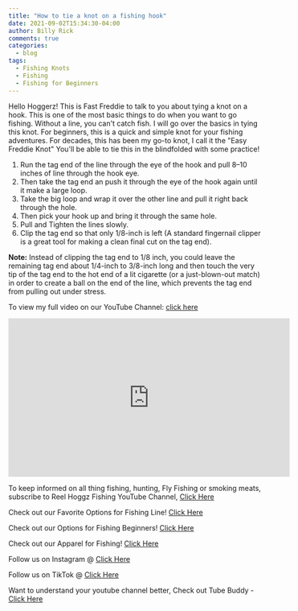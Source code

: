 ```yaml
---
title: "How to tie a knot on a fishing hook"
date: 2021-09-02T15:34:30-04:00
author: Billy Rick
comments: true
categories:
  - blog
tags:
  - Fishing Knots
  - Fishing
  - Fishing for Beginners
---
```


Hello Hoggerz! This is Fast Freddie to talk to you about tying a knot on a hook. This is one of the most basic things to do when you want to go fishing. Without a line, you can't catch fish. I will go over the basics in tying this knot. For beginners, this is a quick and simple knot for your fishing adventures. For decades, this has been my go-to knot, I call it the "Easy Freddie Knot" You'll be able to tie this in the blindfolded with some practice!

1. Run the tag end of the line through the eye of the hook and pull 8–10 inches of line through the hook eye.
2. Then take the tag end an push it through the eye of the hook again until it make a large loop.
3. Take the big loop and wrap it over the other line and pull it right back through the hole.
4. Then pick your hook up and bring it through the same hole.
5. Pull and Tighten the lines slowly.
6. Clip the tag end so that only 1/8-inch is left (A standard fingernail clipper is a great tool for making a clean final cut on the tag end).

**Note:** Instead of clipping the tag end to 1/8 inch, you could leave the remaining tag end about 1/4-inch to 3/8-inch long and then touch the very tip of the tag end to the hot end of a lit cigarette (or a just-blown-out match) in order to create a ball on the end of the line, which prevents the tag end from pulling out under stress.


To view my full video on our YouTube Channel: [click here](https://www.youtube.com/watch?v=kqFTDsK3Ymw&t=36s)

<iframe width="560" height="315" src="https://www.youtube.com/embed/kqFTDsK3Ymw" title="How to tie an knot on an fishing hook" frameborder="0" allow="accelerometer; autoplay; clipboard-write; encrypted-media; gyroscope; picture-in-picture" allowfullscreen></iframe>



<div class="col-md-4">

<div class="sticky-top sticky-top-80">
<p>To keep informed on all thing fishing, hunting, Fly Fishing or smoking meats, subscribe to Reel Hoggz Fishing YouTube Channel, <a target="_blank" href="ttps://www.youtube.com/embed/kqFTDsK3Ymw">Click Here  <i class="fab fa-youtube"></i></a></p>

<p>Check out our Favorite Options for Fishing Line!
<a target="_blank" href="https://kit.co/jrspinella/fishing-line-kit">Click Here  <i class="fab fa-browser"></i></a></p>

<p>Check out our Options for Fishing Beginners!
<a target="_blank" href="https://kit.co/jrspinella/fishing-rod-kit">Click Here  <i class="fab fa-browser">
</i></a></p>

<p>Check out our Apparel for Fishing!
<a target="_blank" href="https://kit.co/reelhoggzfishing/fishing-apparel">Click Here  <i class="fab fa-browser">
</i></a></p>

<p>Follow us on Instagram @ <a target="_blank" href="https://www.instagram.com/reelhoggz/">Click Here  <i class="fab fa-instagram"></i></a></p>

<p>Follow us on TikTok @ <a target="_blank" href="https://www.tiktok.com/@reelhoggzfishing?lang=en">Click Here  <i class="fab fa-tiktok"></i></a></p>

<p>Want to understand your youtube channel better, Check out Tube Buddy - <a target="_blank" href="https://www.tubebuddy.com/reelhoggzfishing](https://www.tubebuddy.com/reelhoggzfishing">Click Here  <i class="fab fa-browser"></i></a></p>

</div>
</div>